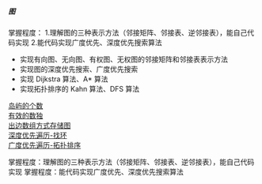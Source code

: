 ##### 图

掌握程度：
1.理解图的三种表示方法（邻接矩阵、邻接表、逆邻接表），能自己代码实现
2.能代码实现广度优先、深度优先搜索算法

* 实现有向图、无向图、有权图、无权图的邻接矩阵和邻接表表示方法
* 实现图的深度优先搜索、广度优先搜索
* 实现 Dijkstra 算法、A* 算法
* 实现拓扑排序的 Kahn 算法、DFS 算法

[岛屿的个数](../src/main/java/com/kandy/algorithm/week05/LC200岛屿数量.java)<br/>
[有效的数独](../src/main/java/com/kandy/algorithm/week10/LC36有效的数独.java)<br/>
[出边数组方式存储图](../src/main/java/com/kandy/algorithm/week03/LC1245树的直径.java)<br/>
[深度优先遍历-找环](../src/main/java/com/kandy/algorithm/week03/LC684冗余连接DFS找环法.java)<br/>
[广度优先遍历-拓扑排序](../src/main/java/com/kandy/algorithm/week03/homework/LC210课程表II.java)<br/>

掌握程度：理解图的三种表示方法（邻接矩阵、邻接表、逆邻接表），能自己代码实现
掌握程度：能代码实现广度优先、深度优先搜索算法